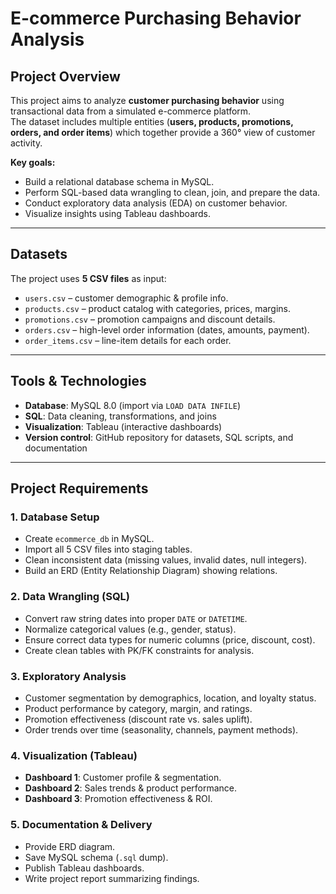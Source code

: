 # E-commerce Purchasing Behavior Analysis

## Project Overview
This project aims to analyze **customer purchasing behavior** using transactional data from a simulated e-commerce platform.  
The dataset includes multiple entities (**users, products, promotions, orders, and order items**) which together provide a 360° view of customer activity.  

**Key goals:**
- Build a relational database schema in MySQL.  
- Perform SQL-based data wrangling to clean, join, and prepare the data.  
- Conduct exploratory data analysis (EDA) on customer behavior.  
- Visualize insights using Tableau dashboards.  

---

## Datasets
The project uses **5 CSV files** as input:  
- `users.csv` – customer demographic & profile info.  
- `products.csv` – product catalog with categories, prices, margins.  
- `promotions.csv` – promotion campaigns and discount details.  
- `orders.csv` – high-level order information (dates, amounts, payment).  
- `order_items.csv` – line-item details for each order.  

---

## Tools & Technologies
- **Database**: MySQL 8.0 (import via `LOAD DATA INFILE`)  
- **SQL**: Data cleaning, transformations, and joins  
- **Visualization**: Tableau (interactive dashboards)  
- **Version control**: GitHub repository for datasets, SQL scripts, and documentation  

---

## Project Requirements

### 1. Database Setup
- Create `ecommerce_db` in MySQL.  
- Import all 5 CSV files into staging tables.  
- Clean inconsistent data (missing values, invalid dates, null integers).  
- Build an ERD (Entity Relationship Diagram) showing relations.  

### 2. Data Wrangling (SQL)
- Convert raw string dates into proper `DATE` or `DATETIME`.  
- Normalize categorical values (e.g., gender, status).  
- Ensure correct data types for numeric columns (price, discount, cost).  
- Create clean tables with PK/FK constraints for analysis.  

### 3. Exploratory Analysis
- Customer segmentation by demographics, location, and loyalty status.  
- Product performance by category, margin, and ratings.  
- Promotion effectiveness (discount rate vs. sales uplift).  
- Order trends over time (seasonality, channels, payment methods).  

### 4. Visualization (Tableau)
- **Dashboard 1**: Customer profile & segmentation.  
- **Dashboard 2**: Sales trends & product performance.  
- **Dashboard 3**: Promotion effectiveness & ROI.  

### 5. Documentation & Delivery
- Provide ERD diagram.  
- Save MySQL schema (`.sql` dump).  
- Publish Tableau dashboards.  
- Write project report summarizing findings.  
